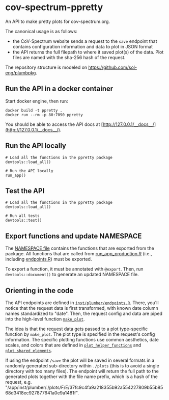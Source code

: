 # cov-spectrum-ppretty

An API to make pretty plots for cov-spectrum.org.

The canonical usage is as follows:  

* the CoV-Spectrum website sends a request to the `save` endpoint that contains configuration information and data to plot in JSON format  
* the API returns the full filepath to where it saved plot(s) of the data. Plot files are named with the sha-256 hash of the request.

The repository structure is modeled on https://github.com/sol-eng/plumbpkg.

## Run the API in a docker container
Start docker engine, then run:
```{bash}
docker build -t ppretty .
docker run --rm -p 80:7090 ppretty
```
You should be able to access the API docs at [http://127.0.0.1/__docs__/](http://127.0.0.1/__docs__/).

## Run the API locally

```{r}
# Load all the functions in the ppretty package
devtools::load_all()

# Run the API locally
run_app()
```

## Test the API

```{r}
# Load all the functions in the ppretty package
devtools::load_all()

# Run all tests
devtools::test()
```

## Export functions and update NAMESPACE

The [NAMESPACE file](./NAMESPACE) contains the functions that are exported from the package. All functions that are called from [run_app_production.R](inst/run_app_production.R) (i.e., including [endpoints.R](inst/plumber/endpoints.R)) must be exported.

To export a function, it must be annotated with `@export`. Then, run `devtools::document()` to generate an updated NAMESPACE file.

## Orienting in the code

The API endpoints are defined in [`inst/plumber/endpoints.R`](inst/plumber/endpoints.R). There, you'll notice that the request data is first transformed, with known date column names standardized to "date". Then, the request config and data are piped into the high-level function [`make_plot`](R/make_plot.R).

The idea is that the request data gets passed to a plot type-specific function by `make_plot`. The plot type is specified in the request's config information. The specific plotting functions use common aesthetics, date scales, and colors that are defined in [`plot_helper_functions`](R/plot_helper_functions.R) and [`plot_shared_elements`](R/plot_shared_elements.R).

If using the endpoint `/save` the plot will be saved in several formats in a randomly generated sub-directory within `./plots` (this is to avoid a single directory with too many files). The endpoint will return the full path to the generated plots together with the file name prefix, which is a hash of the request, e.g. "/app/inst/plumber/./plots/F/E/37fc9c4fa9a218355b92a554227809b55b8568d3418ec927877641a0e9a1481f".
